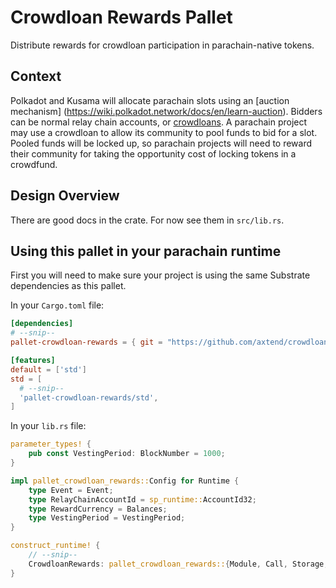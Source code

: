 # Crowdloan Rewards Pallet

Distribute rewards for crowdloan participation in parachain-native tokens.

## Context
Polkadot and Kusama will allocate parachain slots using an [auction mechanism]
(https://wiki.polkadot.network/docs/en/learn-auction). Bidders can be normal relay chain accounts,
or [crowdloans](https://wiki.polkadot.network/docs/en/learn-crowdloans). A parachain project may use
a crowdloan to allow its community to pool funds to bid for a slot. Pooled funds will be locked up,
so parachain projects will need to reward their community for taking the opportunity cost of locking
tokens in a crowdfund.

## Design Overview

There are good docs in the crate. For now see them in `src/lib.rs`.

## Using this pallet in your parachain runtime

First you will need to make sure your project is using the same Substrate dependencies as this
pallet.

In your `Cargo.toml` file:
```toml
[dependencies]
# --snip--
pallet-crowdloan-rewards = { git = "https://github.com/axtend/crowdloan-rewards", default-features = false, branch = "main" }

[features]
default = ['std']
std = [
  # --snip--
  'pallet-crowdloan-rewards/std',
]
```

In your `lib.rs` file:
```rust
parameter_types! {
	pub const VestingPeriod: BlockNumber = 1000;
}

impl pallet_crowdloan_rewards::Config for Runtime {
	type Event = Event;
	type RelayChainAccountId = sp_runtime::AccountId32;
	type RewardCurrency = Balances;
	type VestingPeriod = VestingPeriod;
}

construct_runtime! {
	// --snip--
	CrowdloanRewards: pallet_crowdloan_rewards::{Module, Call, Storage, Config<T>, Event<T>}
}
```
